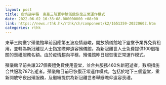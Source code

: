 ```yaml
---
layout: post
title: 疫情趨平穩　東華三院寰宇殯儀館恢復正常運作模式
date: 2022-06-02 16:33:08.000000000 +08:00
link: https://news.rthk.hk/rthk/ch/component/k2/1651359-20220602.htm
categories: rthk
---
```


東華三院寰宇殯儀館早前因應第五波疫情嚴峻，開放殯儀館地下靈堂予業界免費租用，並轉為新冠離世人士指定瞻仰遺容殯儀館，為新冠離世人士免費提供100個相關的喪禮服務名額。由於疫情趨向平穩，殯儀館昨日起恢復正常運作模式。

殯儀館早前共讓327個喪禮免費使用靈堂，並合共服務460名新冠逝者，數項措施合共服務787名逝者。殯儀館目前已恢復正常運作模式，包括於地下三個靈堂，重新開放守夜出殯服務，及繼續提供為新冠離世者舉辦瞻仰遺容喪禮。
